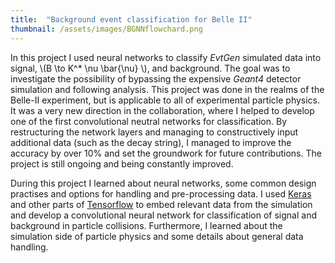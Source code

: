 ```yaml
---
title:  "Background event classification for Belle II"
thumbnail: /assets/images/BGNNflowchard.png
---
```


In this project I used neural networks to classify *EvtGen* simulated data into signal, \\(B \to K^* \nu \bar{\nu} \\),  and background. The goal was to investigate the possibility of bypassing the expensive *Geant4* detector simulation and following analysis. This project was done in the realms of the Belle-II experiment, but is applicable to all of experimental particle physics. It was a very new direction in the collaboration, where I helped to develop one of the first convolutional neutral networks for classification. By restructuring the network layers and managing to constructively input additional data (such as the decay string), I managed to improve the accuracy by over 10% and set the groundwork for future contributions. The project is still ongoing and being constantly improved.

During this project I learned about neural networks, some common design practises and options for handling and pre-processing data. I used [Keras](https://keras.io/) and other parts of [Tensorflow](https://www.tensorflow.org/) to embed relevant data from the simulation and develop a convolutional neural network for classification of signal and background in particle collisions. Furthermore, I learned about the simulation side of particle physics and some details about general data handling.
